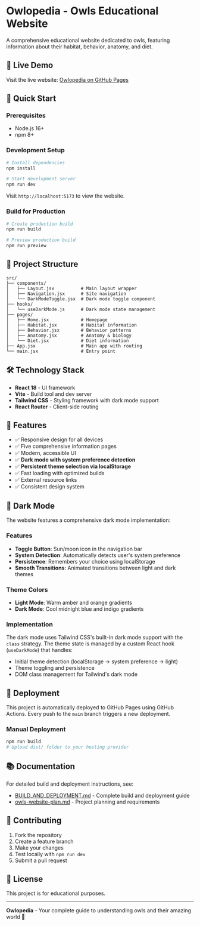 # Owlopedia - Owls Educational Website

A comprehensive educational website dedicated to owls, featuring information about their habitat, behavior, anatomy, and diet.

## 🦉 Live Demo

Visit the live website: [Owlopedia on GitHub Pages](https://zbecknell.github.io/owlopedia/)

## 🚀 Quick Start

### Prerequisites
- Node.js 16+ 
- npm 8+

### Development Setup
```bash
# Install dependencies
npm install

# Start development server
npm run dev
```

Visit `http://localhost:5173` to view the website.

### Build for Production
```bash
# Create production build
npm run build

# Preview production build
npm run preview
```

## 📁 Project Structure

```
src/
├── components/
│   ├── Layout.jsx          # Main layout wrapper
│   ├── Navigation.jsx      # Site navigation
│   └── DarkModeToggle.jsx  # Dark mode toggle component
├── hooks/
│   └── useDarkMode.js      # Dark mode state management
├── pages/
│   ├── Home.jsx            # Homepage
│   ├── Habitat.jsx         # Habitat information
│   ├── Behavior.jsx        # Behavior patterns
│   ├── Anatomy.jsx         # Anatomy & biology
│   └── Diet.jsx            # Diet information
├── App.jsx                 # Main app with routing
└── main.jsx                # Entry point
```

## 🛠️ Technology Stack

- **React 18** - UI framework
- **Vite** - Build tool and dev server
- **Tailwind CSS** - Styling framework with dark mode support
- **React Router** - Client-side routing

## 📖 Features

- ✅ Responsive design for all devices
- ✅ Five comprehensive information pages
- ✅ Modern, accessible UI
- ✅ **Dark mode with system preference detection**
- ✅ **Persistent theme selection via localStorage**
- ✅ Fast loading with optimized builds
- ✅ External resource links
- ✅ Consistent design system

## 🌙 Dark Mode

The website features a comprehensive dark mode implementation:

### Features
- **Toggle Button**: Sun/moon icon in the navigation bar
- **System Detection**: Automatically detects user's system preference
- **Persistence**: Remembers your choice using localStorage
- **Smooth Transitions**: Animated transitions between light and dark themes

### Theme Colors
- **Light Mode**: Warm amber and orange gradients
- **Dark Mode**: Cool midnight blue and indigo gradients

### Implementation
The dark mode uses Tailwind CSS's built-in dark mode support with the `class` strategy. The theme state is managed by a custom React hook (`useDarkMode`) that handles:
- Initial theme detection (localStorage → system preference → light)
- Theme toggling and persistence
- DOM class management for Tailwind's dark mode

## 🚀 Deployment

This project is automatically deployed to GitHub Pages using GitHub Actions. Every push to the `main` branch triggers a new deployment.

### Manual Deployment
```bash
npm run build
# Upload dist/ folder to your hosting provider
```

## 📚 Documentation

For detailed build and deployment instructions, see:
- [BUILD_AND_DEPLOYMENT.md](../BUILD_AND_DEPLOYMENT.md) - Complete build and deployment guide
- [owls-website-plan.md](../owls-website-plan.md) - Project planning and requirements

## 🤝 Contributing

1. Fork the repository
2. Create a feature branch
3. Make your changes
4. Test locally with `npm run dev`
5. Submit a pull request

## 📄 License

This project is for educational purposes.

---

**Owlopedia** - Your complete guide to understanding owls and their amazing world 🦉
